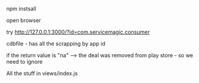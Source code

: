 npm instsall


open browser

try http://127.0.0.1:3000/?id=com.servicemagic.consumer


cdbfile - has all the scrapping by app id

if the return value is "na"  --> the deal was removed from play store - so we need to ignore

All the stuff in views/index.js
